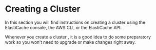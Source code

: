 # Creating a Cluster<a name="Clusters.Create"></a>

In this section you will find instructions on creating a cluster using the ElastiCache console, the AWS CLI, or the ElastiCache API\.

Whenever you create a cluster , it is a good idea to do some preparatory work so you won't need to upgrade or make changes right away\.